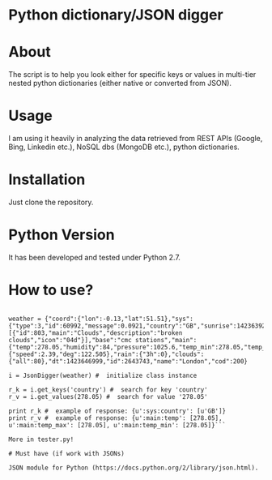 # Python dictionary/JSON digger

# About

The script is to help you look either for specific keys or values in multi-tier nested python dictionaries (either native or converted from JSON).

# Usage

I am using it heavily in analyzing the data retrieved from REST APIs (Google, Bing, Linkedin etc.), NoSQL dbs (MongoDB etc.), python dictionaries.

# Installation

Just clone the repository.

# Python Version

It has been developed and tested under Python 2.7.

# How to use?

```from json_digger.json_digger import JsonDigger

weather = {"coord":{"lon":-0.13,"lat":51.51},"sys":{"type":3,"id":60992,"message":0.0921,"country":"GB","sunrise":1423639268,"sunset":1423674497},"weather":[{"id":803,"main":"Clouds","description":"broken clouds","icon":"04d"}],"base":"cmc stations","main":{"temp":278.05,"humidity":84,"pressure":1025.6,"temp_min":278.05,"temp_max":278.05},"wind":{"speed":2.39,"deg":122.505},"rain":{"3h":0},"clouds":{"all":80},"dt":1423646999,"id":2643743,"name":"London","cod":200}

i = JsonDigger(weather) #  initialize class instance

r_k = i.get_keys('country') #  search for key 'country'
r_v = i.get_values(278.05) #  search for value '278.05'

print r_k #  example of response: {u':sys:country': [u'GB']}
print r_v #  example of response: {u':main:temp': [278.05], u':main:temp_max': [278.05], u':main:temp_min': [278.05]}```

More in tester.py!

# Must have (if work with JSONs)

JSON module for Python (https://docs.python.org/2/library/json.html).
